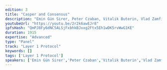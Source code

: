 ```yaml
---
edition: 3
title: "Casper and Consensus"
description: "Emin Gün Sirer, Peter Czaban, Vitalik Buterin, Vlad Zamfir, and Elaine Shi discuss \"Casper & Consensus\""
youtubeUrl: "https://youtu.be/2r2k6awEJr8"
ipfsHash: "QmPJ8Fy6dNC5ALSjFxbhkBJxxg2Ftx5Eh1wDK5rvWwG1KE"
duration: 1915
expertise: "Advanced"
type: "Panel"
track: "Layer 1 Protocol"
keywords: []
tags: ['Layer 1 Protocol']
speakers: ['Emin Gün Sirer','Peter Czaban','Vitalik Buterin','Vlad Zamfir','Elaine Shi']
---
```

